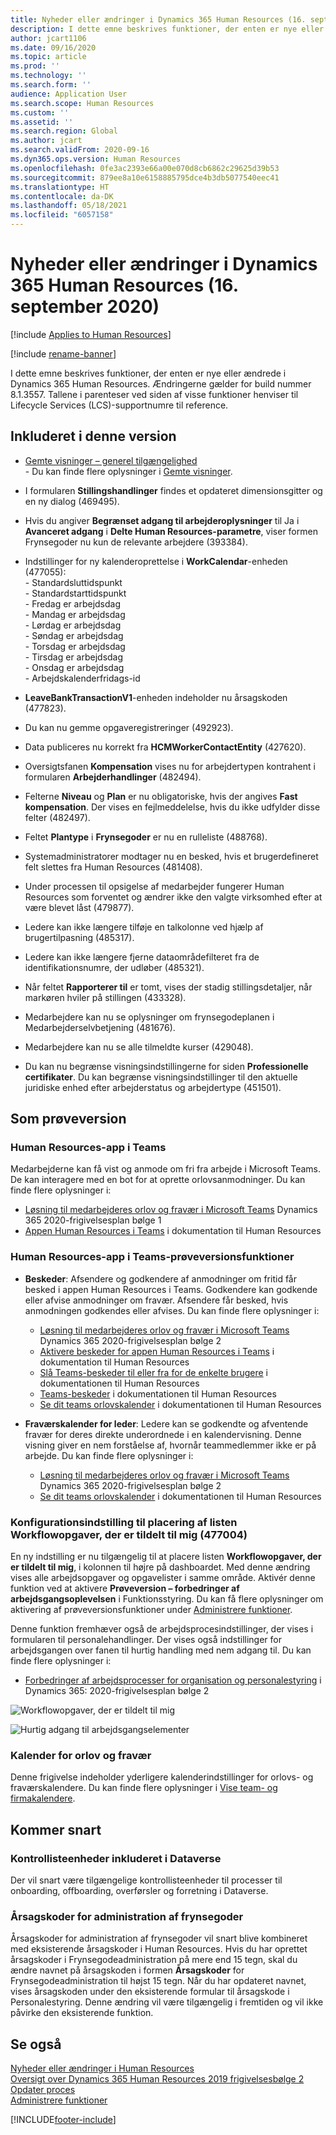 ```yaml
---
title: Nyheder eller ændringer i Dynamics 365 Human Resources (16. september 2020)
description: I dette emne beskrives funktioner, der enten er nye eller ændrede i Microsoft Dynamics 365 Human Resources for 16. september 2020.
author: jcart1106
ms.date: 09/16/2020
ms.topic: article
ms.prod: ''
ms.technology: ''
ms.search.form: ''
audience: Application User
ms.search.scope: Human Resources
ms.custom: ''
ms.assetid: ''
ms.search.region: Global
ms.author: jcart
ms.search.validFrom: 2020-09-16
ms.dyn365.ops.version: Human Resources
ms.openlocfilehash: 0fe3ac2393e66a00e070d8cb6862c29625d39b53
ms.sourcegitcommit: 879ee8a10e6158885795dce4b3db5077540eec41
ms.translationtype: HT
ms.contentlocale: da-DK
ms.lasthandoff: 05/18/2021
ms.locfileid: "6057158"
---
```

# <a name="whats-new-or-changed-in-dynamics-365-human-resources-september-16-2020"></a>Nyheder eller ændringer i Dynamics 365 Human Resources (16. september 2020)

[!include [Applies to Human Resources](../includes/applies-to-hr.md)]

[!include [rename-banner](~/includes/cc-data-platform-banner.md)]

I dette emne beskrives funktioner, der enten er nye eller ændrede i Dynamics 365 Human Resources. Ændringerne gælder for build nummer 8.1.3557. Tallene i parenteser ved siden af visse funktioner henviser til Lifecycle Services (LCS)-supportnumre til reference.

## <a name="included-in-this-release"></a>Inkluderet i denne version

-  [Gemte visninger – generel tilgængelighed](/dynamics365-release-plan/2020wave2/finance-operations/finance-operations-crossapp-capabilities/saved-views--general-availability)<br>- Du kan finde flere oplysninger i [Gemte visninger](../fin-ops-core/fin-ops/get-started/saved-views.md). 

- I formularen **Stillingshandlinger** findes et opdateret dimensionsgitter og en ny dialog (469495).

- Hvis du angiver **Begrænset adgang til arbejderoplysninger** til Ja i **Avanceret adgang** i **Delte Human Resources-parametre**, viser formen Frynsegoder nu kun de relevante arbejdere (393384).

- Indstillinger for ny kalenderoprettelse i **WorkCalendar**-enheden (477055):<br>- Standardsluttidspunkt<br>- Standardstarttidspunkt<br>- Fredag er arbejdsdag<br>- Mandag er arbejdsdag<br>- Lørdag er arbejdsdag<br>- Søndag er arbejdsdag<br>- Torsdag er arbejdsdag<br>- Tirsdag er arbejdsdag<br>- Onsdag er arbejdsdag<br>- Arbejdskalenderfridags-id

- **LeaveBankTransactionV1**-enheden indeholder nu årsagskoden (477823).

- Du kan nu gemme opgaveregistreringer (492923).

- Data publiceres nu korrekt fra **HCMWorkerContactEntity** (427620).

- Oversigtsfanen **Kompensation** vises nu for arbejdertypen kontrahent i formularen **Arbejderhandlinger** (482494).

- Felterne **Niveau** og **Plan** er nu obligatoriske, hvis der angives **Fast kompensation**. Der vises en fejlmeddelelse, hvis du ikke udfylder disse felter (482497).

- Feltet **Plantype** i **Frynsegoder** er nu en rulleliste (488768).

- Systemadministratorer modtager nu en besked, hvis et brugerdefineret felt slettes fra Human Resources (481408).

- Under processen til opsigelse af medarbejder fungerer Human Resources som forventet og ændrer ikke den valgte virksomhed efter at være blevet låst (479877). 

- Ledere kan ikke længere tilføje en talkolonne ved hjælp af brugertilpasning (485317).

- Ledere kan ikke længere fjerne dataområdefilteret fra de identifikationsnumre, der udløber (485321).

- Når feltet **Rapporterer til** er tomt, vises der stadig stillingsdetaljer, når markøren hviler på stillingen (433328).

- Medarbejdere kan nu se oplysninger om frynsegodeplanen i Medarbejderselvbetjening (481676).

- Medarbejdere kan nu se alle tilmeldte kurser (429048).

- Du kan nu begrænse visningsindstillingerne for siden **Professionelle certifikater**. Du kan begrænse visningsindstillinger til den aktuelle juridiske enhed efter arbejderstatus og arbejdertype (451501). 


## <a name="in-preview"></a>Som prøveversion

### <a name="human-resources-app-in-teams"></a>Human Resources-app i Teams

Medarbejderne kan få vist og anmode om fri fra arbejde i Microsoft Teams. De kan interagere med en bot for at oprette orlovsanmodninger. Du kan finde flere oplysninger i:

- [Løsning til medarbejderes orlov og fravær i Microsoft Teams](/dynamics365-release-plan/2020wave1/dynamics365-human-resources/employee-leave-absence-experience-teams) Dynamics 365 2020-frigivelsesplan bølge 1
- [Appen Human Resources i Teams](./hr-admin-teams-leave-app.md) i dokumentation til Human Resources

### <a name="human-resources-app-in-teams-preview-features"></a>Human Resources-app i Teams-prøveversionsfunktioner
 
-  **Beskeder**: Afsendere og godkendere af anmodninger om fritid får besked i appen Human Resources i Teams. Godkendere kan godkende eller afvise anmodninger om fravær. Afsendere får besked, hvis anmodningen godkendes eller afvises. Du kan finde flere oplysninger i:
   - [Løsning til medarbejderes orlov og fravær i Microsoft Teams](/dynamics365-release-plan/2020wave2/human-resources/dynamics365-human-resources/employee-leave-absence-experience-teams) Dynamics 365 2020-frigivelsesplan bølge 2
   - [Aktivere beskeder for appen Human Resources i Teams](./hr-admin-teams-leave-app.md#enable-notifications-for-the-human-resources-app-in-teams) i dokumentation til Human Resources
   - [Slå Teams-beskeder til eller fra for de enkelte brugere](./hr-admin-teams-leave-app.md#turn-teams-notifications-on-or-off-for-individual-users) i dokumentationen til Human Resources
   - [Teams-beskeder](./hr-teams-leave-app.md#respond-to-teams-notifications) i dokumentationen til Human Resources
   - [Se dit teams orlovskalender](./hr-teams-leave-app.md#view-your-teams-leave-calendar) i dokumentationen til Human Resources
 
- **Fraværskalender for leder**: Ledere kan se godkendte og afventende fravær for deres direkte underordnede i en kalendervisning. Denne visning giver en nem forståelse af, hvornår teammedlemmer ikke er på arbejde. Du kan finde flere oplysninger i:
   - [Løsning til medarbejderes orlov og fravær i Microsoft Teams](/dynamics365-release-plan/2020wave2/human-resources/dynamics365-human-resources/employee-leave-absence-experience-teams) Dynamics 365 2020-frigivelsesplan bølge 2
   - [Se dit teams orlovskalender](./hr-teams-leave-app.md#view-your-teams-leave-calendar) i dokumentationen til Human Resources

### <a name="configuration-option-to-position-work-items-assigned-to-me-list-477004"></a>Konfigurationsindstilling til placering af listen Workflowopgaver, der er tildelt til mig (477004)

En ny indstilling er nu tilgængelig til at placere listen **Workflowopgaver, der er tildelt til mig**, i kolonnen til højre på dashboardet. Med denne ændring vises alle arbejdsopgaver og opgavelister i samme område. Aktivér denne funktion ved at aktivere **Prøveversion – forbedringer af arbejdsgangsoplevelsen** i Funktionsstyring. Du kan få flere oplysninger om aktivering af prøveversionsfunktioner under [Administrere funktioner](hr-admin-manage-features.md).

Denne funktion fremhæver også de arbejdsprocesindstillinger, der vises i formularen til personalehandlinger. Der vises også indstillinger for arbejdsgangen over fanen til hurtig handling med nem adgang til. Du kan finde flere oplysninger i: 

- [Forbedringer af arbejdsprocesser for organisation og personalestyring](/dynamics365-release-plan/2020wave2/human-resources/dynamics365-human-resources/organization-personnel-management-workflow-experience-enhancements) i Dynamics 365: 2020-frigivelsesplan bølge 2

![Workflowopgaver, der er tildelt til mig](./media/hr-workflow-work-items-assigned-to-me.png)

![Hurtig adgang til arbejdsgangselementer](./media/hr-workflow-quick-access.png)

### <a name="leave-and-absence-calendar"></a>Kalender for orlov og fravær

Denne frigivelse indeholder yderligere kalenderindstillinger for orlovs- og fraværskalendere. Du kan finde flere oplysninger i [Vise team- og firmakalendere](./hr-employee-self-service-calendar.md).

## <a name="coming-soon"></a>Kommer snart

### <a name="checklist-entities-included-in-dataverse"></a>Kontrollisteenheder inkluderet i Dataverse

Der vil snart være tilgængelige kontrollisteenheder til processer til onboarding, offboarding, overførsler og forretning i Dataverse.

### <a name="benefits-management-reason-codes"></a>Årsagskoder for administration af frynsegoder

Årsagskoder for administration af frynsegoder vil snart blive kombineret med eksisterende årsagskoder i Human Resources. Hvis du har oprettet årsagskoder i Frynsegodeadministration på mere end 15 tegn, skal du ændre navnet på årsagskoden i formen **Årsagskoder** for Frynsegodeadministration til højst 15 tegn. Når du har opdateret navnet, vises årsagskoden under den eksisterende formular til årsagskode i Personalestyring. Denne ændring vil være tilgængelig i fremtiden og vil ikke påvirke den eksisterende funktion.

## <a name="see-also"></a>Se også

[Nyheder eller ændringer i Human Resources](hr-admin-whats-new.md)</br>
[Oversigt over Dynamics 365 Human Resources 2019 frigivelsesbølge 2](/dynamics365-release-plan/2019wave2/dynamics365-human-resources/)</br>
[Opdater proces](hr-admin-setup-update-process.md)</br>
[Administrere funktioner](hr-admin-manage-features.md)


[!INCLUDE[footer-include](../includes/footer-banner.md)]
